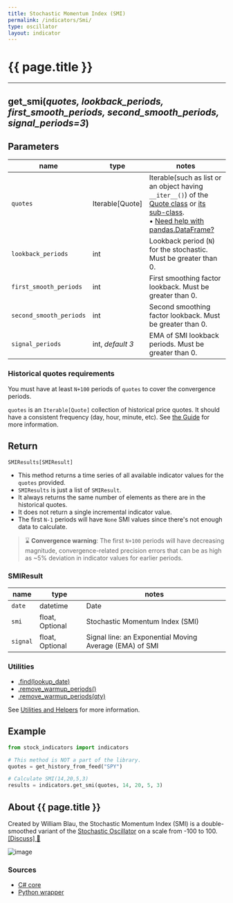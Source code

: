 ```yaml
---
title: Stochastic Momentum Index (SMI)
permalink: /indicators/Smi/
type: oscillator
layout: indicator
---
```


# {{ page.title }}

<hr>

## **get_smi**(*quotes, lookback_periods, first_smooth_periods, second_smooth_periods, signal_periods=3*)

## Parameters

| name | type | notes
| -- |-- |--
| `quotes` | Iterable[Quote] | Iterable(such as list or an object having `__iter__()`) of the [Quote class]({{site.baseurl}}/guide/#historical-quotes) or [its sub-class]({{site.baseurl}}/guide/#using-custom-quote-classes). <br><span class='qna-dataframe'> • [Need help with pandas.DataFrame?]({{site.baseurl}}/guide/#using-pandasdataframe)</span>
| `lookback_periods` | int | Lookback period (`N`) for the stochastic.  Must be greater than 0.
| `first_smooth_periods` | int | First smoothing factor lookback.  Must be greater than 0.
| `second_smooth_periods` | int | Second smoothing factor lookback.  Must be greater than 0.
| `signal_periods` | int, *default 3* | EMA of SMI lookback periods.  Must be greater than 0.

### Historical quotes requirements

You must have at least `N+100` periods of `quotes` to cover the convergence periods.

`quotes` is an `Iterable[Quote]` collection of historical price quotes.  It should have a consistent frequency (day, hour, minute, etc).  See [the Guide]({{site.baseurl}}/guide/#historical-quotes) for more information.

## Return

```python
SMIResults[SMIResult]
```

- This method returns a time series of all available indicator values for the `quotes` provided.
- `SMIResults` is just a list of `SMIResult`.
- It always returns the same number of elements as there are in the historical quotes.
- It does not return a single incremental indicator value.
- The first `N-1` periods will have `None` SMI values since there's not enough data to calculate.

> :hourglass: **Convergence warning**: The first `N+100` periods will have decreasing magnitude, convergence-related precision errors that can be as high as ~5% deviation in indicator values for earlier periods.

### SMIResult

| name | type | notes
| -- |-- |--
| `date` | datetime | Date
| `smi` | float, Optional | Stochastic Momentum Index (SMI)
| `signal` | float, Optional | Signal line: an Exponential Moving Average (EMA) of SMI

### Utilities

- [.find(lookup_date)]({{site.baseurl}}/utilities#find-indicator-result-by-date)
- [.remove_warmup_periods()]({{site.baseurl}}/utilities#remove-warmup-periods)
- [.remove_warmup_periods(qty)]({{site.baseurl}}/utilities#remove-warmup-periods)

See [Utilities and Helpers]({{site.baseurl}}/utilities#utilities-for-indicator-results) for more information.

## Example

```python
from stock_indicators import indicators

# This method is NOT a part of the library.
quotes = get_history_from_feed("SPY")

# Calculate SMI(14,20,5,3)
results = indicators.get_smi(quotes, 14, 20, 5, 3)
```

## About {{ page.title }}

Created by William Blau, the Stochastic Momentum Index (SMI) is a double-smoothed variant of the [Stochastic Oscillator](../Stoch/#content) on a scale from -100 to 100.
[[Discuss] :speech_balloon:]({{site.github.base_repository_url}}/discussions/625 "Community discussion about this indicator")

![image]({{site.charturl}}/Smi.png)

### Sources

- [C# core]({{site.base_sourceurl}}/s-z/Smi/Smi.cs)
- [Python wrapper]({{site.sourceurl}}/smi.py)
